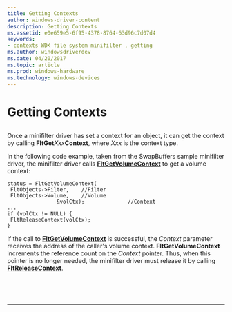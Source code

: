 ```yaml
---
title: Getting Contexts
author: windows-driver-content
description: Getting Contexts
ms.assetid: e0e659e5-6f95-4378-8764-63d96c7d07d4
keywords:
- contexts WDK file system minifilter , getting
ms.author: windowsdriverdev
ms.date: 04/20/2017
ms.topic: article
ms.prod: windows-hardware
ms.technology: windows-devices
---
```


# Getting Contexts


## <span id="ddk_registering_the_minifilter_if"></span><span id="DDK_REGISTERING_THE_MINIFILTER_IF"></span>


Once a minifilter driver has set a context for an object, it can get the context by calling **FltGet***Xxx***Context**, where *Xxx* is the context type.

In the following code example, taken from the SwapBuffers sample minifilter driver, the minifilter driver calls [**FltGetVolumeContext**](https://msdn.microsoft.com/library/windows/hardware/ff543189) to get a volume context:

```
status = FltGetVolumeContext(
 FltObjects->Filter,    //Filter
 FltObjects->Volume,    //Volume
                &volCtx);              //Context
...
if (volCtx != NULL) {
 FltReleaseContext(volCtx);
}
```

If the call to [**FltGetVolumeContext**](https://msdn.microsoft.com/library/windows/hardware/ff543189) is successful, the *Context* parameter receives the address of the caller's volume context. **FltGetVolumeContext** increments the reference count on the *Context* pointer. Thus, when this pointer is no longer needed, the minifilter driver must release it by calling [**FltReleaseContext**](https://msdn.microsoft.com/library/windows/hardware/ff544314).

 

 


--------------------


